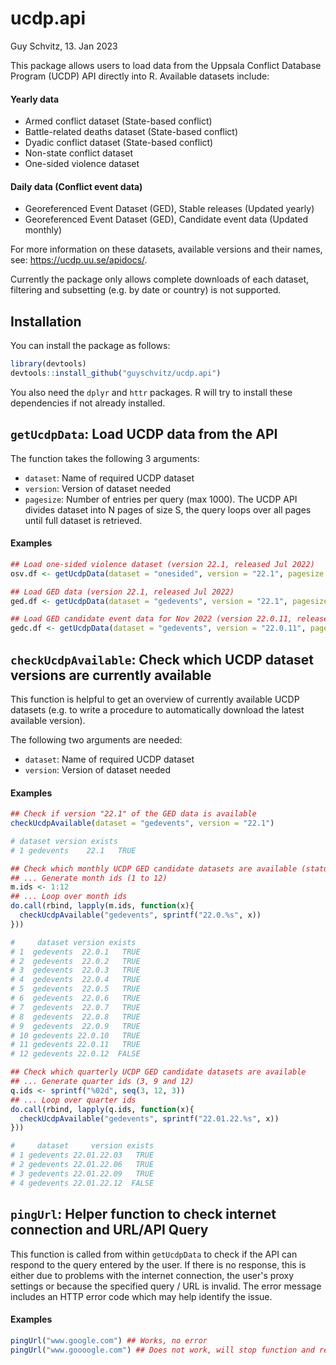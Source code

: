# ucdp.api
Guy Schvitz, 13. Jan 2023

This package allows users to load data from the Uppsala Conflict Database Program (UCDP) API directly into R. Available datasets include:

#### Yearly data
- Armed conflict dataset (State-based conflict)
- Battle-related deaths dataset (State-based conflict)
- Dyadic conflict dataset (State-based conflict) 
- Non-state conflict dataset
- One-sided violence dataset

#### Daily data (Conflict event data)
- Georeferenced Event Dataset (GED), Stable releases (Updated yearly)
- Georeferenced Event Dataset (GED), Candidate event data (Updated monthly)

For more information on these datasets, available versions and their names, see: https://ucdp.uu.se/apidocs/.

Currently the package only allows complete downloads of each dataset, filtering and subsetting (e.g. by date or country) is not supported.

## Installation
You can install the package as follows:

```r
library(devtools)
devtools::install_github("guyschvitz/ucdp.api")
```
You also need the `dplyr` and `httr` packages. R will try to install these dependencies if not already installed.

## `getUcdpData`: Load UCDP data from the API
The function takes the following 3 arguments: 

- `dataset`: Name of required UCDP dataset
- `version`: Version of dataset needed
- `pagesize`: Number of entries per query (max 1000). The UCDP API divides dataset into N pages of size S,
the query loops over all pages until full dataset is retrieved.

#### Examples
```r
## Load one-sided violence dataset (version 22.1, released Jul 2022)
osv.df <- getUcdpData(dataset = "onesided", version = "22.1", pagesize = 1000)

## Load GED data (version 22.1, released Jul 2022)
ged.df <- getUcdpData(dataset = "gedevents", version = "22.1", pagesize = 1000)

## Load GED candidate event data for Nov 2022 (version 22.0.11, released Dec 2022)
gedc.df <- getUcdpData(dataset = "gedevents", version = "22.0.11", pagesize = 1000)
```

## `checkUcdpAvailable`: Check which UCDP dataset versions are currently available
This function is helpful to get an overview of currently available UCDP datasets (e.g. to write a procedure to automatically download the latest available version). 

The following two arguments are needed:
- `dataset`: Name of required UCDP dataset
- `version`: Version of dataset needed

#### Examples
```r
## Check if version "22.1" of the GED data is available
checkUcdpAvailable(dataset = "gedevents", version = "22.1")

# dataset version exists
# 1 gedevents    22.1   TRUE

## Check which monthly UCDP GED candidate datasets are available (status as of 2023-01-18)
## ... Generate month ids (1 to 12)
m.ids <- 1:12
## ... Loop over month ids
do.call(rbind, lapply(m.ids, function(x){
  checkUcdpAvailable("gedevents", sprintf("22.0.%s", x))
}))

#     dataset version exists
# 1  gedevents  22.0.1   TRUE
# 2  gedevents  22.0.2   TRUE
# 3  gedevents  22.0.3   TRUE
# 4  gedevents  22.0.4   TRUE
# 5  gedevents  22.0.5   TRUE
# 6  gedevents  22.0.6   TRUE
# 7  gedevents  22.0.7   TRUE
# 8  gedevents  22.0.8   TRUE
# 9  gedevents  22.0.9   TRUE
# 10 gedevents 22.0.10   TRUE
# 11 gedevents 22.0.11   TRUE
# 12 gedevents 22.0.12  FALSE

## Check which quarterly UCDP GED candidate datasets are available
## ... Generate quarter ids (3, 9 and 12)
q.ids <- sprintf("%02d", seq(3, 12, 3))
## ... Loop over quarter ids
do.call(rbind, lapply(q.ids, function(x){
  checkUcdpAvailable("gedevents", sprintf("22.01.22.%s", x))
}))

#     dataset     version exists
# 1 gedevents 22.01.22.03   TRUE
# 2 gedevents 22.01.22.06   TRUE
# 3 gedevents 22.01.22.09   TRUE
# 4 gedevents 22.01.22.12  FALSE
```

## `pingUrl`: Helper function to check internet connection and URL/API Query
This function is called from within `getUcdpData` to check if the API can respond to the query entered by the user. 
If there is no response, this is either due to problems with the internet connection, the user's proxy settings or because the specified query / URL is invalid. The error message includes an HTTP error code which may help identify the issue. 

#### Examples
```r
pingUrl("www.google.com") ## Works, no error
pingUrl("www.goooogle.com") ## Does not work, will stop function and return an error
```
